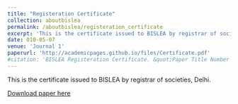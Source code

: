 ```yaml
---
title: "Registeration Certificate"
collection: aboutbislea
permalink: /aboutbislea/registeration_certificate
excerpt: 'This is the certificate issued to BISLEA by registrar of societies, Delhi. Our Registeration number is 69421 of 2010.'
date: 010-05-07
venue: 'Journal 1'
paperurl: 'http://academicpages.github.io/files/Certificate.pdf' 
#citation: 'BISLEA Registeration Certificate. &quot;Paper Title Number 1.&quot; <i>Journal 1</i>. 1(1).'
---
```

This is the certificate issued to BISLEA by registrar of societies, Delhi.

[Download paper here](http://academicpages.github.io/files/Certificate.pdf)
